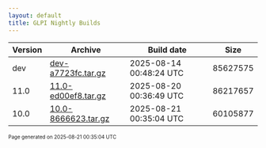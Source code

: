 ```yaml
---
layout: default
title: GLPI Nightly Builds
---
```


Version|Archive|Build date|Size
---|---|---|---
dev|[dev-a7723fc.tar.gz](dev-a7723fc.tar.gz)|2025-08-14 00:48:24 UTC|85627575
11.0|[11.0-ed00ef8.tar.gz](11.0-ed00ef8.tar.gz)|2025-08-20 00:36:49 UTC|86217657
10.0|[10.0-8666623.tar.gz](10.0-8666623.tar.gz)|2025-08-21 00:35:04 UTC|60105877

<font size="1">Page generated on 2025-08-21 00:35:04 UTC</font>
